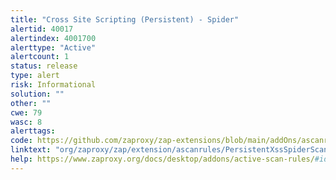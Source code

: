 ```yaml
---
title: "Cross Site Scripting (Persistent) - Spider"
alertid: 40017
alertindex: 4001700
alerttype: "Active"
alertcount: 1
status: release
type: alert
risk: Informational
solution: ""
other: ""
cwe: 79
wasc: 8
alerttags: 
code: https://github.com/zaproxy/zap-extensions/blob/main/addOns/ascanrules/src/main/java/org/zaproxy/zap/extension/ascanrules/PersistentXssSpiderScanRule.java
linktext: "org/zaproxy/zap/extension/ascanrules/PersistentXssSpiderScanRule.java"
help: https://www.zaproxy.org/docs/desktop/addons/active-scan-rules/#id-40014
---
```


